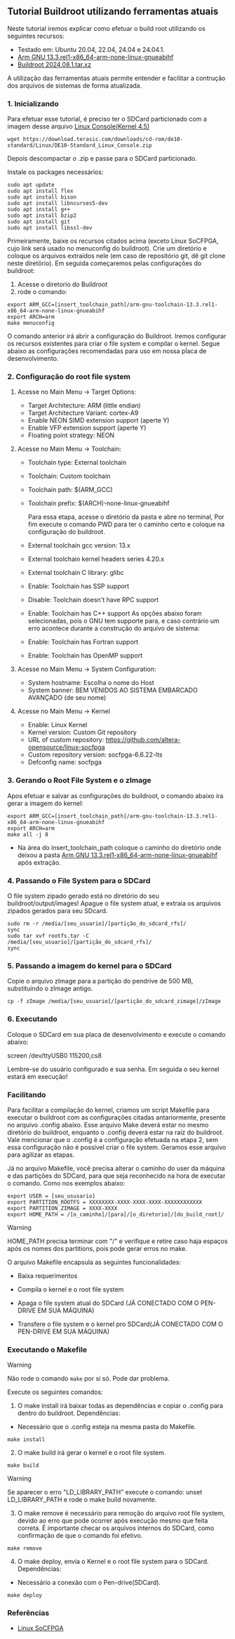## Tutorial Buildroot utilizando ferramentas atuais

Neste tutorial iremos explicar como efetuar o build root utilizando os seguintes recursos:

- Testado em: Ubuntu 20.04, 22.04, 24.04 e 24.04.1. 
- [Arm GNU 13.3.rel1-x86_64-arm-none-linux-gnueabihf](https://developer.arm.com/downloads/-/arm-gnu-toolchain-downloads)
- [Buildroot 2024.08.1.tar.xz](https://buildroot.org/downloads/)


A utilização das ferramentas atuais permite entender e facilitar a contrução dos arquivos de sistemas de forma atualizada.

### 1. Inicializando

Para efetuar esse tutorial, é preciso ter o SDCard particionado com a imagem desse arquivo [Linux Console(Kernel 4.5)](https://download.terasic.com/downloads/cd-rom/de10-standard/Linux/DE10-Standard_Linux_Console.zip)

```
wget https://download.terasic.com/downloads/cd-rom/de10-standard/Linux/DE10-Standard_Linux_Console.zip
```

Depois descompactar o .zip e passe para o SDCard particionado.

Instale os packages necessários:
```
sudo apt update
sudo apt install flex
sudo apt install bison
sudo apt install libncurses5-dev
sudo apt install g++
sudo apt install bzip2
sudo apt install git
sudo apt install libssl-dev
```

Primeiramente, baixe os recursos citados acima (exceto Linux SoCFPGA, cujo link será usado no menuconfig do buildroot). Crie um diretório e coloque os arquivos extraídos nele (em caso de repositório git, dê git clone neste diretõrio). Em seguida começaremos pelas configurações do buildroot:

1. Acesse o diretorio do Buildroot
2. rode o comando: 
```
export ARM_GCC=[insert_toolchain_path]/arm-gnu-toolchain-13.3.rel1-x86_64-arm-none-linux-gnueabihf
export ARCH=arm
make menuconfig
```



O comando anterior irá abrir a configuração do Buildroot. Iremos configurar os recursos existentes para criar o file system e compilar o kernel. Segue abaixo as configurações recomendadas para uso em nossa pĺaca de desenvolvimento.

### 2. Configuração do root file system

1. Acesse no Main Menu -> Target Options:
    - Target Architecture: ARM (little endian)
    - Target Architecture Variant: cortex-A9
    - Enable NEON SIMD extension support (aperte Y)
    - Enable VFP extension support (aperte Y)
    - Floating point strategy: NEON

2. Acesse no Main Menu -> Toolchain:
    - Toolchain type: External toolchain
    - Toolchain: Custom toolchain
    - Toolchain path: $(ARM_GCC)
    - Toolchain prefix: $(ARCH)-none-linux-gnueabihf 
        
        Para essa etapa, acesse o diretório da pasta e abre no terminal, Por fim execute o comando PWD para ter o caminho certo e coloque na configuração do buildroot.
    - External toolchain gcc version: 13.x
    - External toolchain kernel headers series 4.20.x
    - External toolchain C library: glibc
    - Enable: Toolchain has SSP support
    - Disable: Toolchain doesn't have RPC support
    - Enable: Toolchain has C++ support
    As opções abaixo foram selecionadas, pois o GNU tem supporte para, e caso contrário um erro acontece durante a construção do arquivo de sistema:
    - Enable: Toolchain has Fortran support
    - Enable: Toolchain has OpenMP support

3. Acesse no Main Menu -> System Configuration:
    - System hostname: Escolha o nome do Host
    - System banner: BEM VENIDOS AO SISTEMA EMBARCADO AVANÇADO (de seu nome)

4. Acesse no Main Menu -> Kernel
    - Enable: Linux Kernel
    - Kernel version: Custom Git repository
    - URL of custom repository: https://github.com/altera-opensource/linux-socfpga
    - Custom repository version: socfpga-6.6.22-lts
    - Defconfig name: socfpga


### 3. Gerando o Root File System e o zImage

Apos efetuar e salvar as configurações do buildroot, o comando abaixo ira gerar a imagem do kernel:

```
export ARM_GCC=[insert_toolchain_path]/arm-gnu-toolchain-13.3.rel1-x86_64-arm-none-linux-gnueabihf
export ARCH=arm
make all -j 8
```

- Na área do insert_toolchain_path coloque o caminho do diretório onde deixou a pasta [Arm GNU 13.3.rel1-x86_64-arm-none-linux-gnueabihf](https://developer.arm.com/downloads/-/arm-gnu-toolchain-downloads) após extração.


### 4. Passando o File System para o SDCard

O file system zipado gerado está no diretório do seu buildroot/output/images! Apague o file system atual, e extraia os arquivos zipados gerados para seu SDcard.

```
sudo rm -r /media/[seu_usuario]/[partição_do_sdcard_rfs]/
sync
sudo tar xvf rootfs.tar -C /media/[seu_usuario]/[partição_do_sdcard_rfs]/
sync
```


### 5. Passando a imagem do kernel para o SDCard

Copie o arquivo zImage para a partição do pendrive de 500 MB, substituindo o zImage antigo.
```
cp -f zImage /media/[seu_usuario]/[partição_do_sdcard_zimage]/zImage
```

### 6. Executando

Coloque o SDCard em sua placa de desenvolvimento e execute o comando abaixo:

screen /dev/ttyUSB0 115200,cs8

Lembre-se do usuário configurado e sua senha. Em seguida o seu kernel estará em execução!



### Facilitando

Para facilitar a compilação do kernel, criamos um script Makefile para executar o buildroot com as configurações citadas antariormente, presente no arquivo .config abaixo. Esse arquivo Make deverá estar no mesmo diretório do buildroot, enquanto o .config deverá estar na raíz do buildroot. Vale mencionar que o .config é a configuração efetuada na etapa 2, sem essa configuração não é possível criar o file system. Geramos esse arquivo para agilizar as etapas.

Já no arquivo Makefile, você precisa alterar o caminho do user da máquina e das partições do SDCard, para que seja reconhecido na hora de executar o comando. Como nos exemplos abaixo:

```
export USER = [seu_ususario]
export PARTITION_ROOTFS = XXXXXXXX-XXXX-XXXX-XXXX-XXXXXXXXXXXX
export PARTITION_ZIMAGE = XXXX-XXXX 
export HOME_PATH = /[o_caminho]/[para]/[o_diretorio]/[do_build_root]/
```


> [!WARNING] 
> HOME_PATH precisa terminar com "/" e verifique e retire caso haja espaços após os nomes dos partitions, pois pode gerar erros no make.


O arquivo Makefile encapsula as seguintes funcionalidades:

- Baixa requerimentos

- Compila o kernel e o root file system

- Apaga o file system atual do SDCard (JÁ CONECTADO COM O PEN-DRIVE EM SUA MÁQUINA)

- Transfere o file system e o kernel pro SDCard(JÁ CONECTADO COM O PEN-DRIVE EM SUA MÁQUINA)


### Executando o Makefile

> [!WARNING] 
> Não rode o comando ```make``` por si só. Pode dar problema.

Execute os seguintes comandos:

1. O make install irá baixar todas as dependências e copiar o .config para dentro do buildroot. Dependências:

- Necessário que o .config esteja na mesma pasta do Makefile.

```
make install
```

2. O make build irá gerar o kernel e o root file system.

```
make build
```
> [!WARNING] 
> Se aparecer o erro "LD_LIBRARY_PATH" execute o comando:
unset LD_LIBRARY_PATH e rode o make build novamente.

3. O make remove é necessário para remoção do arquivo root file system, devido ao erro que pode ocorrer após execução mesmo que feita correta. É importante checar os arquivos internos do SDCard, como confirmação de que o comando foi efetivo.

```
make remove
```


4. O make deploy, envia o Kernel e o root file system para o SDCard. Dependências:

- Necessário a conexão com o Pen-drive(SDCard).

```
make deploy
```

### Referências

- [Linux SoCFPGA](https://github.com/altera-opensource/linux-socfpga)


